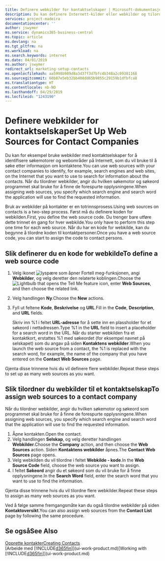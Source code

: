 ```yaml
---
title: Definere webkilder for kontaktselskaper | Microsoft-dokumentasjon
description: Du kan definere Internett-kilder eller webkilder og tilordne dem til et kontaktselskap for å bidra til å identifisere hvor du vil søke etter informasjon om kontaktene.
services: project-madeira
documentationcenter: ''
author: jswymer
ms.service: dynamics365-business-central
ms.topic: article
ms.devlang: na
ms.tgt_pltfrm: na
ms.workload: na
ms.search.keywords: internet
ms.date: 04/01/2019
ms.author: jswymer
redirect_url: marketing-setup-contacts
ms.openlocfilehash: aa5998b989d8a3d37f3d7bfcdb348a2c09381168
ms.sourcegitcommit: 60b87e5eb32bb408dd65b9855c29159b1dfbfca8
ms.translationtype: HT
ms.contentlocale: nb-NO
ms.lasthandoff: 04/29/2019
ms.locfileid: "1243190"
---
```

# <a name="set-up-web-sources-for-contact-companies"></a><span data-ttu-id="9dbcf-103">Definere webkilder for kontaktselskaper</span><span class="sxs-lookup"><span data-stu-id="9dbcf-103">Set Up Web Sources for Contact Companies</span></span>
<span data-ttu-id="9dbcf-104">Du kan for eksempel bruke webkilder med kontaktselskaper for å identifisere søkemotorer og webområder på Internett, som du vil bruke til å søke etter informasjon om kontaktene.</span><span class="sxs-lookup"><span data-stu-id="9dbcf-104">You can use web sources with your contact companies to identify, for example, search engines and web sites, on the Internet that you want to use to search for information about the contacts.</span></span> <span data-ttu-id="9dbcf-105">Når du tilordner webkilder, angir du hvilken søkemotor og søkeord programmet skal bruke for å finne de forespurte opplysningene.</span><span class="sxs-lookup"><span data-stu-id="9dbcf-105">When assigning web sources, you specify which search engine and search word the application will use to find the requested information.</span></span>

<span data-ttu-id="9dbcf-106">Bruk av webkilder på kontakter er en totrinnsprosess.</span><span class="sxs-lookup"><span data-stu-id="9dbcf-106">Using web sources on contacts is a two-step process.</span></span> <span data-ttu-id="9dbcf-107">Først må du definere koden for webkilden.</span><span class="sxs-lookup"><span data-stu-id="9dbcf-107">First, you define the web source code.</span></span> <span data-ttu-id="9dbcf-108">Du trenger bare utføre dette trinnet én gang for hver webkilde.</span><span class="sxs-lookup"><span data-stu-id="9dbcf-108">You only have to perform this step one time for each web source.</span></span> <span data-ttu-id="9dbcf-109">Når du har en kode for webkilde, kan du begynne å tilordne koden til kontaktpersoner.</span><span class="sxs-lookup"><span data-stu-id="9dbcf-109">Once you have a web source code, you can start to assign the code to contact persons.</span></span>

## <a name="to-define-a-web-source-code"></a><span data-ttu-id="9dbcf-110">Slik definerer du en kode for webkilde</span><span class="sxs-lookup"><span data-stu-id="9dbcf-110">To define a web source code</span></span>
1. <span data-ttu-id="9dbcf-111">Velg ikonet ![lyspære som åpner Fortell meg-funksjonen](media/ui-search/search_small.png "Fortell hva du vil gjøre"), angi **Webkilder**, og velg deretter den relaterte koblingen.</span><span class="sxs-lookup"><span data-stu-id="9dbcf-111">Choose the ![Lightbulb that opens the Tell Me feature](media/ui-search/search_small.png "Tell me what you want to do") icon, enter **Web Sources**, and then choose the related link.</span></span>
2. <span data-ttu-id="9dbcf-112">Velg handlingen **Ny**.</span><span class="sxs-lookup"><span data-stu-id="9dbcf-112">Choose the **New** actions.</span></span>
3. <span data-ttu-id="9dbcf-113">Fyll ut feltene **Kode**, **Beskrivelse** og **URL**.</span><span class="sxs-lookup"><span data-stu-id="9dbcf-113">Fill in the **Code**, **Description**, and **URL** fields.</span></span>

    <span data-ttu-id="9dbcf-114">Skriv inn %1 i feltet **URL-adresse** for å sette inn en plassholder for et søkeord i nettadressen.</span><span class="sxs-lookup"><span data-stu-id="9dbcf-114">Type %1 in the **URL** field to insert a placeholder for a search word in the URL.</span></span> <span data-ttu-id="9dbcf-115">Når du starter webkilden fra et kontaktkort, erstattes %1 med søkeordet (for eksempel navnet på selskapet) som du angav på siden **Kontaktens webkilder**.</span><span class="sxs-lookup"><span data-stu-id="9dbcf-115">When you launch the web source from a contact, the %1 is replaced with the search word, for example, the name of the company that you have entered on the **Contact Web Sources** page.</span></span>

<span data-ttu-id="9dbcf-116">Gjenta disse trinnene hvis du vil definere flere webkilder.</span><span class="sxs-lookup"><span data-stu-id="9dbcf-116">Repeat these steps to set up as many web sources as you want.</span></span>

## <a name="to-assign-web-sources-to-a-contact-company"></a><span data-ttu-id="9dbcf-117">Slik tilordner du webkilder til et kontaktselskap</span><span class="sxs-lookup"><span data-stu-id="9dbcf-117">To assign web sources to a contact company</span></span>
<span data-ttu-id="9dbcf-118">Når du tilordner webkilder, angir du hvilken søkemotor og søkeord som programmet skal bruke for å finne de forespurte opplysningene.</span><span class="sxs-lookup"><span data-stu-id="9dbcf-118">When assigning web sources, you specify which search engine and search word that the application will use to find the requested information.</span></span>

1. <span data-ttu-id="9dbcf-119">Åpne kontakten.</span><span class="sxs-lookup"><span data-stu-id="9dbcf-119">Open the contact.</span></span>
2. <span data-ttu-id="9dbcf-120">Velg handlingen **Selskap**, og velg deretter handlingen **Webkilder**.</span><span class="sxs-lookup"><span data-stu-id="9dbcf-120">Choose the **Company** action, and then choose the **Web Sources** action.</span></span> <span data-ttu-id="9dbcf-121">Siden **Kontaktens webkilder** åpnes.</span><span class="sxs-lookup"><span data-stu-id="9dbcf-121">The **Contact Web Sources** page opens.</span></span>
3. <span data-ttu-id="9dbcf-122">Velg webkilden du vil tilordne i feltet **Webkilde - kode**.</span><span class="sxs-lookup"><span data-stu-id="9dbcf-122">In the **Web Source Code** field, choose the web source you want to assign.</span></span>
4. <span data-ttu-id="9dbcf-123">I feltet **Søkeord** angir du et søkeord som du vil bruke for å finne opplysningene.</span><span class="sxs-lookup"><span data-stu-id="9dbcf-123">In the **Search Word** field, enter the search word that you want to use to find the information.</span></span>

<span data-ttu-id="9dbcf-124">Gjenta disse trinnene hvis du vil tilordne flere webkilder.</span><span class="sxs-lookup"><span data-stu-id="9dbcf-124">Repeat these steps to assign as many web sources as you want.</span></span>

<span data-ttu-id="9dbcf-125">Ved å følge samme fremgangsmåte kan du også tilordne webkilder på siden **Kontaktoversikt**.</span><span class="sxs-lookup"><span data-stu-id="9dbcf-125">You can also assign web sources from the **Contact List** page by following the same procedure.</span></span>

## <a name="see-also"></a><span data-ttu-id="9dbcf-126">Se også</span><span class="sxs-lookup"><span data-stu-id="9dbcf-126">See Also</span></span>
[<span data-ttu-id="9dbcf-127">Opprette kontakter</span><span class="sxs-lookup"><span data-stu-id="9dbcf-127">Creating Contacts</span></span>](marketing-create-contact-companies.md)  
<span data-ttu-id="9dbcf-128">[Arbeide med [!INCLUDE[d365fin](includes/d365fin_md.md)]](ui-work-product.md)</span><span class="sxs-lookup"><span data-stu-id="9dbcf-128">[Working with [!INCLUDE[d365fin](includes/d365fin_md.md)]](ui-work-product.md)</span></span>

